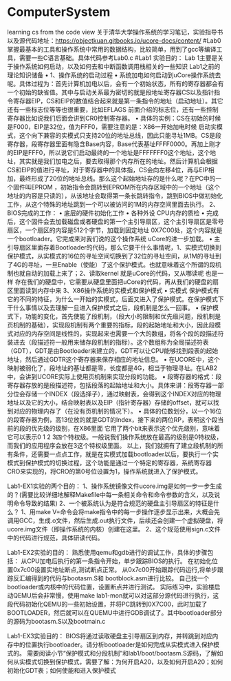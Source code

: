 # ComputerSystem
learning cs from the code view
关于清华大学操作系统的学习笔记，实验指导书以及源代码地址：https://objectkuan.gitbooks.io/ucore-docs/content/
#Lab0
掌握最基本的工具和操作系统中常用的数据结构，比较简单，用到了gcc等编译工具，需要一些C语言基础。具体代码参考Lab0.c
#Lab1
实验目的：
Lab 1主要是关于操作系统如何启动，以及如何去和中断函数调用栈相关的一些知识
Lab1之前的理论知识储备
•	1、操作系统的启动过程
•	系统加电如何启动到uCore操作系统去呢。具体过程为：首先计算机加电以后，会有一个初始状态，所有的寄存器都会有一个初始的缺省值。其中与启动关系最为密切的就是段地址寄存器CS以及指针指令寄存器EIP，CS和EIP的数值结合起来就是第一条指令的地址（启动地址）。其它还有一些标志位等等也很重要，比如EFLAGS 前面介绍的标志位，还有一些控制寄存器比如说我们后面会讲到CR0控制寄存器。
•	具体的实例：CS在初始的时候是F000，EIP是32位，值为FFF0，需要注意的是：X86一开始加电时候 启动实模式，这个向下兼容的实模式只支持20位的地址总线，因此只能寻址1MB。CS是段寄存器，段寄存器里面有隐含Base内容，Base代表基址FFFF0000。再加上刚才的EIP是FFF0，所以说它们启动最终的一个地址是FFFFFFF0这个地址，这个地址，其实就是我们加电之后，要去取得那个内存所在的地址。然后计算机会根据CS和EIP的值进行寻址，对于寄存器中的具体指，CS会向左移4位，再与EIP相加，最终形成了20位的地址总线。那么这个起始地址存的是什么呢？在PC中的一个固件叫EPROM ，初始指令会跳转到EPROM所在内存区域中的一个地址（这个地址的内容是只读的），从该地址会取得第一条长跳转指令，跳到BIOS中做初始化工作，从这个特殊的地址跳到一个可以被访问的1M的内存空间里面去执行。
2、BIOS完成的工作：
•	底层的硬件初始化工作
•	各种外设 CPU内存的质检
•	完成后，这个固件会去加载磁盘或者硬盘的第一个主引导扇区，这个主引导扇区是零号扇区，一个扇区的内容是512个字节，加载到固定地址 0X7C00处，这个内容就是一个bootloader。它完成来对我们说的这个操作系统 uCore的进一步加载。
•	主引导扇区里面存着Bootloader的代码，那么它要干什么事情呢，1、实模式切换到保护模式，从实模式的16位的寻址空间切换到了32位的寻址空间，从1M的寻址到了4G的寻址，一旦Enable（使能）了这个保护模式。也就意味着这个所谓的段机制也就自动的加载上来了；2、读取kernel 就是uCore的代码，又从哪读呢 也是一样 存在我们的硬盘中，它需要从硬盘里面把uCore的代码，再从我们的硬盘的扇区里面读到内存中来
3、X86操作系统的实模式和保护模式
•	实模式 保护模式有它的不同的特征，为什么一开始的实模式，后面又进入了保护模式。在保护模式下干什么事情以及去理解一旦进入保护模式之后，段机制是怎么一回事。
•	保护模式下，功能的变化，首先使能了段机制，（段大小的限制和优先级问题，段机制是页机制的基础），实现段机制有两个重要的指标，段的起始地址和大小，因此段模式对应的内存空间是线性的，实现起来也需要一个大的数组，将各个段的段描述符装进去（段描述符一般用来储存段机制的指标）。这个数组称为全局描述符表（GDT），GDT是由Bootloader来建立的，GDT可以让CPU能够找到段表的起始地址，然后通过GDTR这个寄存器来保存相应的地址信息。
•	在UCORE中，这个映射被弱化了，段地址的基址都是零，长度都是4G，相当于物理寻址。在LAB2中，会讲到UCORE实际上使用页机制来实现分段的功能。
•	段寄存器的格式：段寄存器存放的是段描述符，包括段落的起始地址和大小。具体来讲：段寄存器一部分位会存储一个INDEX（段选择子），通过映射表，会得到这个INDEX对应的物理地址以及它的大小，结合映射表以及EIP（指针寄存器）存储的offset，就可以找到对应的物理内存了（在没有页机制的情况下）。
•	具体的位数划分，以一个16位的段寄存器为例，高13位放的就是GDT的Index，接下来的两位RP，表明这个段当前的段的优先级的级别，在X86里面 它用了两个bit来表示这个优先级别，意味着它可以表示0 1 2 3四个特权级。一般说我们操作系统放在最高的级别是0特权级，而我们的应用程序会放在3这个特权级里面。
以上，我们就拥有了建立段机制的所有条件，还需要一点点工作，就是在实模式加载bootloader以后，要执行一个实模式到保护模式的切换过程，这个功能是通过一个特定的寄存器，系统寄存器CRO来实现的，将CRO的第0号位设置为1，操作系统就进入了保护模式。

Lab1-EX1实验的两个目的：
1、操作系统镜像文件ucore.img是如何一步一步生成的？(需要比较详细地解释Makefile中每一条相关命令和命令参数的含义，以及说明命令导致的结果)
2、一个被系统认为是符合规范的硬盘主引导扇区的特征是什么？
1、用make V=命令会将make指令中的每一步操作逐步显示出来，大概会先调用GCC，生成.o文件，然后生成.out执行文件，后续还会创建一个虚拟硬盘，将ucore.img文件（即操作系统的内核）创建在这里。
2、这个规范使用sign.c文件中的代码进行规范，具体研读代码。

Lab1-EX2实验的目的：
熟悉使用qemu和gdb进行的调试工作，具体的步骤包括：
从CPU加电后执行的第一条指令开始，单步跟踪BIOS的执行。
在初始化位置0x7c00设置实地址断点,测试断点正常。
从0x7c00开始跟踪代码运行,将单步跟踪反汇编得到的代码与bootasm.S和 bootblock.asm进行比较。
自己找一个bootloader或内核中的代码位置，设置断点并进行测试。
实际练习中，实验楼启动QEMU后会非常慢，使用make lab1-mon就可以对这部分源代码进行执行，这段代码初始化QEMU的一些初始设置，并将PC跳转到0X7C00，此时加载了BOOTLOADER，然后就可以在QUEMU中进行GDB调试了。其中bootloader部分的源码为bootasm.S以及bootmain.c

Lab1-EX3实验目的：
BIOS将通过读取硬盘主引导扇区到内存，并转跳到对应内存中的位置执行bootloader。请分析bootloader是如何完成从实模式进入保护模式的。
需要阅读小节“保护模式和分段机制”和lab1/boot/bootasm.S源码，了解如何从实模式切换到保护模式，需要了解：为何开启A20，以及如何开启A20；如何初始化GDT表；如何使能和进入保护模式
